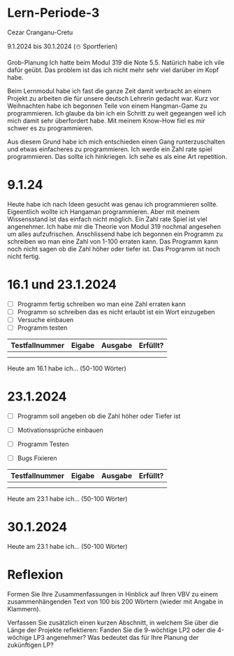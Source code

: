 # Lern-Periode-3
Cezar Cranganu-Cretu

9.1.2024 bis 30.1.2024 (☃️ Sportferien)

Grob-Planung
Ich hatte beim Modul 319 die Note 5.5. Natürich habe ich vile dafür geübt. Das problem ist das ich nicht mehr sehr viel darüber im Kopf habe.

Beim Lernmodul habe ich fast die ganze Zeit damit verbracht an einem Projekt zu arbeiten die für unsere deutsch Lehrerin gedacht war. Kurz vor Weihnachten habe ich begonnen Teile von einem Hangman-Game zu programmieren. Ich glaube da bin ich ein Schritt zu weit gegeangen weil ich mich damit sehr überfordert habe. Mit meinem Know-How fiel es mir schwer es zu programmieren. 

Aus diesem Grund habe ich mich entschieden einen Gang runterzuschalten und etwas einfacheres zu programmieren. Ich werde ein Zahl rate spiel programmieren. Das sollte ich hinkriegen. Ich sehe es als eine Art repetition. 

# 9.1.24 

Heute habe ich nach Ideen gesucht was genau ich programmieren sollte. Eigeentlich wollte ich Hangaman programmieren. Aber mit meinem Wissensstand ist das einfach nicht möglich. Ein Zahl rate Spiel ist viel angenehmer. Ich habe mir die Theorie von Modul 319 nochmal angesehen um alles aufzufrischen. Anschlissend habe ich begonnen ein Programm zu schreiben wo man eine Zahl von 1-100 erraten kann. Das Programm kann noch nicht sagen ob die Zahl höher oder tiefer ist. Das Programm ist noch nicht fertig.  
# 16.1 und 23.1.2024

- [ ] Programm fertig schreiben wo man eine Zahl erraten kann 
- [ ] Programm so schreiben das es nicht erlaubt ist ein Wort einzugeben 
- [ ] Versuche einbauen 
- [ ] Programm testen 

| Testfallnummer| Eigabe        | Ausgabe        | Erfüllt?      |
| ------------- | ------------- |----------------|---------------|
|               |               |                |               |
|               |               |                |               |



Heute am 16.1 habe ich... (50-100 Wörter)

# 23.1.2024

- [ ] Programm soll angeben ob die Zahl höher oder Tiefer ist 
- [ ] Motivationssprüche einbauen
- [ ] Programm Testen
- [ ] Bugs Fixieren 


| Testfallnummer| Eigabe        | Ausgabe        | Erfüllt?      |
| ------------- | ------------- |----------------|---------------|
|               |               |                |               |
|               |               |                |               |


Heute am 23.1 habe ich... (50-100 Wörter)

# 30.1.2024 

Heute am 23.1 habe ich... (50-100 Wörter)

# Reflexion

Formen Sie Ihre Zusammenfassungen in Hinblick auf Ihren VBV zu einem zusammenhängenden Text von 100 bis 200 Wörtern (wieder mit Angabe in Klammern).

Verfassen Sie zusätzlich einen kurzen Abschnitt, in welchem Sie über die Länge der Projekte reflektieren: Fanden Sie die 9-wöchtige LP2 oder die 4-wöchige LP3 angenehmer? Was bedeutet das für Ihre Planung der zukünftigen LP?

